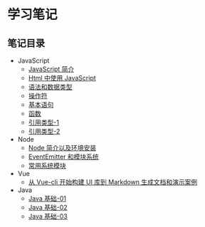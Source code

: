 # 学习笔记

## 笔记目录

- JavaScript
  - [JavaScript 简介](javascript/JAVASCRIPT-01.md)
  - [Html 中使用 JavaScript](javascript/JAVASCRIPT-02.md)
  - [语法和数据类型](javascript/JAVASCRIPT-03.md)
  - [操作符](javascript/JAVASCRIPT-04.md)
  - [基本语句](javascript/JAVASCRIPT-05.md)
  - [函数](javascript/JAVASCRIPT-06.md)
  - [引用类型-1](javascript/JAVASCRIPT-08.md)
  - [引用类型-2](javascript/JAVASCRIPT-09.md)
- Node
  - [Node 简介以及环境安装](node/NODE-01.md)
  - [EventEmitter 和模块系统](node/NODE-02.md)
  - [常用系统模块](node/NODE-03.md)
- Vue
  - [从 Vue-cli 开始构建 UI 库到 Markdown 生成文档和演示案例](vue/VUE-01.md)
- Java
  - [Java 基础-01](java/JAVA-01.md)
  - [Java 基础-02](java/JAVA-02.md)
  - [Java 基础-03](java/JAVA-03.md)

